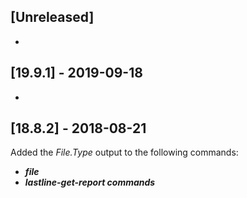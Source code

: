 ## [Unreleased]
-  

## [19.9.1] - 2019-09-18
-

## [18.8.2] - 2018-08-21
Added the *File.Type* output to the following commands:
  - ***file***
  - ***lastline-get-report commands***
